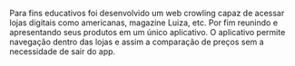 Para fins educativos foi desenvolvido um web crowling capaz de acessar lojas digitais como americanas, magazine Luiza, etc.
Por fim reunindo e apresentando seus produtos em um único aplicativo. 
O aplicativo permite navegação dentro das lojas e assim a comparação de preços sem a necessidade de sair do app.

